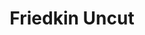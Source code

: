 ---
title: "Friedkin Uncut"
year: 2018
rating: 0
stars: ""
rewatched: false
permalink: "friedkin-uncut"
watched_on: 2024-09-28
---
